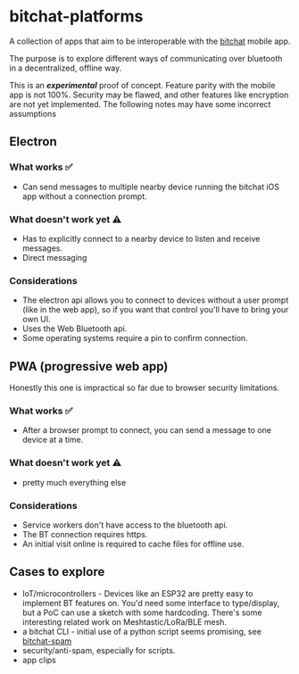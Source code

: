 
# bitchat-platforms

A collection of apps that aim to be interoperable with the [bitchat](https://github.com/permissionlesstech/bitchat/tree/main) mobile app.

The purpose is to explore different ways of communicating over bluetooth in a decentralized, offline way. 

This is an ***experimental*** proof of concept. Feature parity with the mobile app is not 100%. Security may be flawed, and other features like encryption are not yet implemented. The following notes may have some incorrect assumptions

## Electron
### What works ✅
* Can send messages to multiple nearby device running the bitchat iOS app without a connection prompt.
### What doesn't work yet ⚠️
* Has to explicitly connect to a nearby device to listen and receive messages.
* Direct messaging
### Considerations
* The electron api allows you to connect to devices without a user prompt (like in the web app), so if you want that control you'll have to bring your own UI.
* Uses the Web Bluetooth api.
* Some operating systems require a pin to confirm connection.

## PWA (progressive web app)
Honestly this one is impractical so far due to browser security limitations.
### What works ✅
* After a browser prompt to connect, you can send a message to one device at a time.
### What doesn't work yet ⚠️
* pretty much everything else
### Considerations
* Service workers don't have access to the bluetooth api.
* The BT connection requires https.
* An initial visit online is required to cache files for offline use.

## Cases to explore
* IoT/microcontrollers - Devices like an ESP32 are pretty easy to implement BT features on. You'd need some interface to type/display, but a PoC can use a sketch with some hardcoding. There's some interesting related work on Meshtastic/LoRa/BLE mesh.
* a bitchat CLI - initial use of a python script seems promising, see [bitchat-spam](https://github.com/BrownFineSecurity/bitchat-spam)
* security/anti-spam, especially for scripts.
* app clips